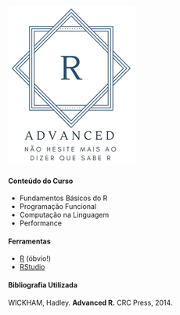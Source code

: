 ![logo](logo.png)

#### Conteúdo do Curso

- Fundamentos Básicos do R
- Programação Funcional
- Computação na Linguagem
- Performance

#### Ferramentas

- [R](https://cran.r-project.org/) (óbvio!)
- [RStudio](https://www.rstudio.com/)

#### Bibliografia Utilizada

WICKHAM, Hadley. **Advanced R.** CRC Press, 2014.


